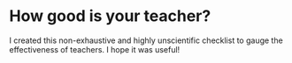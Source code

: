 # How good is your teacher?
I created this non-exhaustive and highly unscientific checklist to gauge the effectiveness of teachers. I hope it was useful!
